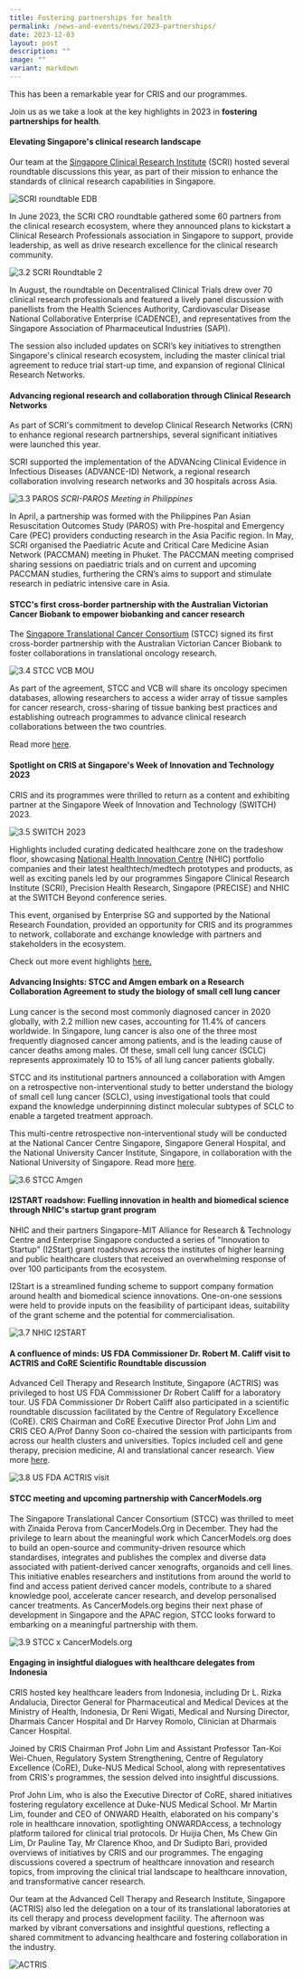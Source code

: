 ```yaml
---
title: Fostering partnerships for health
permalink: /news-and-events/news/2023-partnerships/
date: 2023-12-03
layout: post
description: ""
image: ""
variant: markdown
---
```

This has been a remarkable year for CRIS and our programmes. 

Join us as we take a look at the key highlights in 2023 in **fostering partnerships for health**.

#### **Elevating Singapore's clinical research landscape**

Our team at the [Singapore Clinical Research Institute](https://scri.edu.sg) (SCRI) hosted several roundtable discussions this year, as part of their mission to enhance the standards of clinical research capabilities in Singapore. 

![SCRI roundtable EDB](/images/Resources\_News/231203%20Year%20in%20review/3\_1\_SCRI.png)

In June 2023, the SCRI CRO roundtable gathered some 60 partners from the clinical research ecosystem, where they announced plans to kickstart a Clinical Research Professionals association in Singapore to support, provide leadership, as well as drive research excellence for the clinical research community. 

![3.2 SCRI Roundtable 2](/images/Resources\_News/231203%20Year%20in%20review/3\_2\_SCRI2.png)

In August, the roundtable on Decentralised Clinical Trials drew over 70 clinical research professionals and featured a lively panel discussion with panellists from the Health Sciences Authority, Cardiovascular Disease National Collaborative Enterprise (CADENCE), and representatives from the Singapore Association of Pharmaceutical Industries (SAPI). 

The session also included updates on SCRI’s key initiatives to strengthen Singapore's clinical research ecosystem, including the master clinical trial agreement to reduce trial start-up time, and expansion of regional Clinical Research Networks.


#### **Advancing regional research and collaboration through Clinical Research Networks**

As part of SCRI's commitment to develop Clinical Research Networks (CRN) to enhance regional research partnerships, several significant initiatives were launched this year. 

SCRI supported the implementation of the ADVANcing Clinical Evidence in Infectious Diseases (ADVANCE-ID) Network, a regional research collaboration involving research networks and 30 hospitals across Asia.

![3.3 PAROS](/images/Resources\_News/231203%20Year%20in%20review/3\_3\_PAROS\_meeting.png)
*SCRI-PAROS Meeting in Philippines*

In April, a partnership was formed with the Philippines Pan Asian Resuscitation Outcomes Study (PAROS) with Pre-hospital and Emergency Care (PEC) providers conducting research in the Asia Pacific region. In May, SCRI organised the Paediatric Acute and Critical Care Medicine Asian Network (PACCMAN) meeting in Phuket. The PACCMAN meeting comprised sharing sessions on paediatric trials and on current and upcoming PACCMAN studies, furthering the CRN’s aims to support and stimulate research in pediatric intensive care in Asia.


#### **STCC's first cross-border partnership with the Australian Victorian Cancer Biobank to empower biobanking and cancer research**

The [Singapore Translational Cancer Consortium](https://stcc.sg) (STCC) signed its first cross-border partnership with the Australian Victorian Cancer Biobank to foster collaborations in translational oncology research. 

![3.4 STCC VCB MOU](/images/Resources\_News/231203%20Year%20in%20review/3\_4\_STCC\_VCB\_MOU.png)

As part of the agreement, STCC and VCB will share its oncology specimen databases, allowing researchers to access a wider array of tissue samples for cancer research, cross-sharing of tissue banking best practices and establishing outreach programmes to advance clinical research collaborations between the two countries. 

Read more [here](https://www.linkedin.com/posts/crissg\_partnerships-oncology-translationaloncology-activity-7059754757837455360-F4bN).


#### **Spotlight on CRIS at Singapore's Week of Innovation and Technology 2023**

CRIS and its programmes were thrilled to return as a content and exhibiting partner at the Singapore Week of Innovation and Technology (SWITCH) 2023. 

![3.5 SWITCH 2023](/images/Resources\_News/231203%20Year%20in%20review/3\_5\_SWITCH.png)

Highlights included curating dedicated healthcare zone on the tradeshow floor, showcasing [National Health Innovation Centre](https://nhic.sg) (NHIC) portfolio companies and their latest healthtech/medtech prototypes and products, as well as exciting panels led by our programmes Singapore Clinical Research Institute (SCRI), Precision Health Research, Singapore (PRECISE) and NHIC at the SWITCH Beyond conference series. 

This event, organised by Enterprise SG and supported by the National Research Foundation, provided an opportunity for CRIS and its programmes to network, collaborate and exchange knowledge with partners and stakeholders in the ecosystem. 

Check out more event highlights [here.](https://www.linkedin.com/posts/crissg\_switchsg-populationhealth-sustainable-activity-7125301243194851329-t7pe)


#### Advancing Insights: STCC and Amgen embark on a Research Collaboration Agreement to study the biology of small cell lung cancer

Lung cancer is the second most commonly diagnosed cancer in 2020 globally, with 2.2 million new cases, accounting for 11.4% of cancers worldwide. In Singapore, lung cancer is also one of the three most frequently diagnosed cancer among patients, and is the leading cause of cancer deaths among males. Of these, small cell lung cancer (SCLC) represents approximately 10 to 15% of all lung cancer patients globally.

STCC and its institutional partners announced a collaboration with Amgen on a retrospective non-interventional study to better understand the biology of small cell lung cancer (SCLC), using investigational tools that could expand the knowledge underpinning distinct molecular subtypes of SCLC to enable a targeted treatment approach.

This multi-centre retrospective non-interventional study will be conducted at the National Cancer Centre Singapore, Singapore General Hospital, and the National University Cancer Institute, Singapore, in collaboration with the National University of Singapore. Read more [here](https://www.linkedin.com/feed/update/urn:li:activity:7114791176070725632/).

![3.6 STCC Amgen ](/images/Resources\_News/231203%20Year%20in%20review/3\_6\_STCC\_Amgen.jpg)

#### I2START roadshow: Fuelling innovation in health and biomedical science through NHIC's startup grant program

NHIC and their partners Singapore-MIT Alliance for Research & Technology Centre and Enterprise Singapore conducted a series of "Innovation to Startup" (I2Start) grant roadshows across the institutes of higher learning and public healthcare clusters that received an overwhelming response of over 100 participants from the ecosystem.

I2Start is a streamlined funding scheme to support company formation around health and biomedical science innovations. One-on-one sessions were held to provide inputs on the feasibility of participant ideas, suitability of the grant scheme and the potential for commercialisation.

![3.7 NHIC I2START](/images/Resources\_News/231203%20Year%20in%20review/3\_7\_NHIC.png)

#### A confluence of minds: US FDA Commissioner Dr. Robert M. Califf visit to ACTRIS and CoRE Scientific Roundtable discussion

Advanced Cell Therapy and Research Institute, Singapore (ACTRIS) was privileged to host US FDA Commissioner Dr Robert Califf for a laboratory tour. US FDA Commissioner Dr Robert Califf also participated in a scientific roundtable discussion facilitated by the Centre of Regulatory Excellence (CoRE). CRIS Chairman and CoRE Executive Director Prof John Lim and CRIS CEO A/Prof Danny Soon co-chaired the session with participants from across our health clusters and universities. Topics included cell and gene therapy, precision medicine, AI and translational cancer research. View more [here](https://www.linkedin.com/feed/update/urn:li:activity:7112965432453591041/).

![3.8 US FDA ACTRIS visit](/images/Resources\_News/231203%20Year%20in%20review/3\_8\_US\_FDA\_ACTRIS.png)

#### STCC meeting and upcoming partnership with CancerModels.org

The Singapore Translational Cancer Consortium (STCC) was thrilled to meet with Zinaida Perova from CancerModels.Org in December. They had the privilege to learn about the meaningful work which CancerModels.org does to build an open-source and community-driven resource which standardises, integrates and publishes the complex and diverse data associated with patient-derived cancer xenografts, organoids and cell lines. This initiative enables researchers and institutions from around the world to find and access patient derived cancer models, contribute to a shared knowledge pool, accelerate cancer research, and develop personalised cancer treatments. As CancerModels.org begins their next phase of development in Singapore and the APAC region, STCC looks forward to embarking on a meaningful partnership with them.

![3.9 STCC x CancerModels.org](/images/Resources\_News/231203%20Year%20in%20review/3\_9\_STCC\_Cancermodels.jpg)

#### Engaging in insightful dialogues with healthcare delegates from Indonesia

CRIS hosted key healthcare leaders from Indonesia, including Dr L. Rizka Andalucia, Director General for Pharmaceutical and Medical Devices at the Ministry of Health, Indonesia, Dr Reni Wigati, Medical and Nursing Director, Dharmais Cancer Hospital and Dr Harvey Romolo, Clinician at Dharmais Cancer Hospital.

Joined by CRIS Chairman Prof John Lim and Assistant Professor Tan-Koi Wei-Chuen, Regulatory System Strengthening, Centre of Regulatory Excellence (CoRE), Duke-NUS Medical School, along with representatives from CRIS's programmes, the session delved into insightful discussions.

Prof John Lim, who is also the Executive Director of CoRE, shared initiatives fostering regulatory excellence at Duke-NUS Medical School. Mr Martin Lim, founder and CEO of ONWARD Health, elaborated on his company's role in healthcare innovation, spotlighting ONWARDAccess, a technology platform tailored for clinical trial protocols. Dr Huijia Chen, Ms Chew Gin Lim, Dr Pauline Tay, Mr Clarence Khoo, and Dr Sudipto Bari, provided overviews of initiatives by CRIS and our programmes. The engaging discussions covered a spectrum of healthcare innovation and research topics, from improving the clinical trial landscape to healthcare innovation, and transformative cancer research.

Our team at the Advanced Cell Therapy and Research Institute, Singapore (ACTRIS) also led the delegation on a tour of its translational laboratories at its cell therapy and process development facility. The afternoon was marked by vibrant conversations and insightful questions, reflecting a shared commitment to advancing healthcare and fostering collaboration in the industry.

![ACTRIS](/images/Resources\_News/231203%20Year%20in%20review/LR\_DSC\_4894.png)
